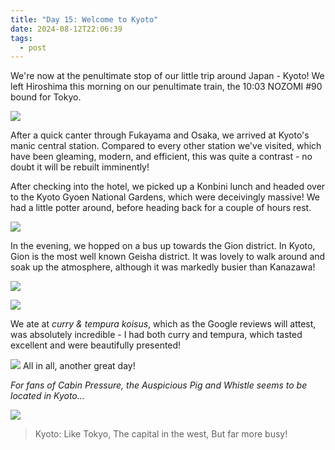 ```yaml
---
title: "Day 15: Welcome to Kyoto"
date: 2024-08-12T22:06:39
tags:
  - post
---
```


We're now at the penultimate stop of our little trip around Japan - Kyoto! We left Hiroshima this morning on our penultimate train, the 10:03 NOZOMI #90 bound for Tokyo.

![](/japan/media/1000020803.jpg) 

After a quick canter through Fukayama and Osaka, we arrived at Kyoto's manic central station. Compared to every other station we've visited, which have been gleaming, modern, and efficient, this was quite a contrast - no doubt it will be rebuilt imminently!

After checking into the hotel, we picked up a Konbini lunch and headed over to the Kyoto Gyoen National Gardens, which were deceivingly massive! We had a little potter around, before heading back for a couple of hours rest.

![](/japan/media/1000020822.jpg) 

In the evening, we hopped on a bus up towards the Gion district. In Kyoto, Gion is the most well known Geisha district. It was lovely to walk around and soak up the atmosphere, although it was markedly busier than Kanazawa!

![](/japan/media/1000020854.jpg)

![](/japan/media/1000020916.jpg) 

We ate at _curry & tempura koisus_, which as the Google reviews will attest, was absolutely incredible - I had both curry and tempura, which tasted excellent and were beautifully presented!

![](/japan/media/1000020909.jpg) 
All in all, another great day!

_For fans of Cabin Pressure, the Auspicious Pig and Whistle seems to be located in Kyoto..._

![](/japan/media/1000020909.jpg) 

> Kyoto: Like Tokyo,
> The capital in the west,
> But far more busy!




